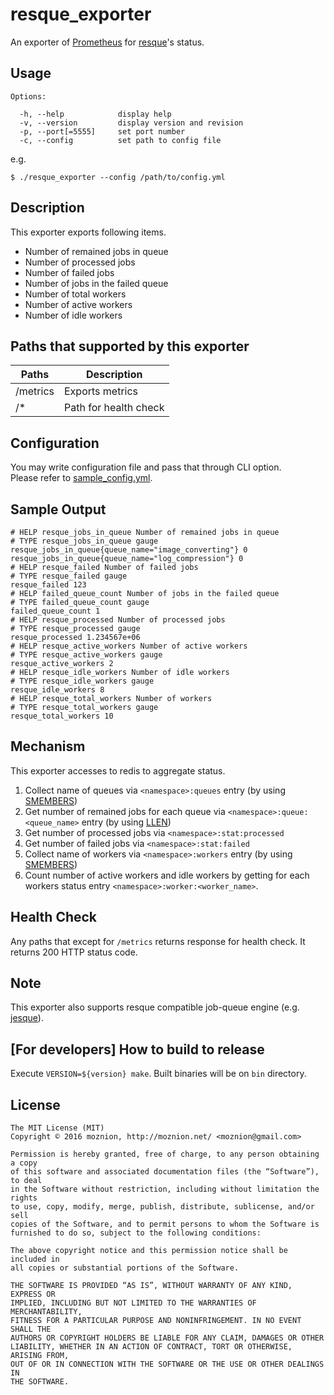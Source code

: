 resque_exporter
==

An exporter of [Prometheus](https://prometheus.io) for [resque](https://github.com/resque/resque)'s status.

Usage
--

```
Options:

  -h, --help            display help
  -v, --version         display version and revision
  -p, --port[=5555]     set port number
  -c, --config          set path to config file
```

e.g.

```
$ ./resque_exporter --config /path/to/config.yml
```

Description
--

This exporter exports following items.

- Number of remained jobs in queue
- Number of processed jobs
- Number of failed jobs
- Number of jobs in the failed queue
- Number of total workers
- Number of active workers
- Number of idle workers

Paths that supported by this exporter
--

| Paths    | Description           |
| -------- | --------------------- |
| /metrics | Exports metrics       |
| /\*      | Path for health check |

Configuration
--

You may write configuration file and pass that through CLI option.  
Please refer to [sample_config.yml](./sample_config.yml).

Sample Output
--

```
# HELP resque_jobs_in_queue Number of remained jobs in queue
# TYPE resque_jobs_in_queue gauge
resque_jobs_in_queue{queue_name="image_converting"} 0
resque_jobs_in_queue{queue_name="log_compression"} 0
# HELP resque_failed Number of failed jobs
# TYPE resque_failed gauge
resque_failed 123
# HELP failed_queue_count Number of jobs in the failed queue
# TYPE failed_queue_count gauge
failed_queue_count 1
# HELP resque_processed Number of processed jobs
# TYPE resque_processed gauge
resque_processed 1.234567e+06
# HELP resque_active_workers Number of active workers
# TYPE resque_active_workers gauge
resque_active_workers 2
# HELP resque_idle_workers Number of idle workers
# TYPE resque_idle_workers gauge
resque_idle_workers 8
# HELP resque_total_workers Number of workers
# TYPE resque_total_workers gauge
resque_total_workers 10
```

Mechanism
--

This exporter accesses to redis to aggregate status.

1. Collect name of queues via `<namespace>:queues` entry (by using [SMEMBERS](http://redis.io/commands/smembers))
1. Get number of remained jobs for each queue via `<namespace>:queue:<queue_name>` entry (by using [LLEN](http://redis.io/commands/llen))
1. Get number of processed jobs via `<namespace>:stat:processed`
1. Get number of failed jobs via `<namespace>:stat:failed`
1. Collect name of workers via `<namespace>:workers` entry (by using [SMEMBERS](http://redis.io/commands/smembers))
1. Count number of active workers and idle workers by getting for each workers status entry `<namespace>:worker:<worker_name>`.

Health Check
--

Any paths that except for `/metrics` returns response for health check. It returns 200 HTTP status code.

Note
--

This exporter also supports resque compatible job-queue engine (e.g. [jesque](https://github.com/gresrun/jesque)).

[For developers] How to build to release
--

Execute `VERSION=${version} make`. Built binaries will be on `bin` directory.

License
--

```
The MIT License (MIT)
Copyright © 2016 moznion, http://moznion.net/ <moznion@gmail.com>

Permission is hereby granted, free of charge, to any person obtaining a copy
of this software and associated documentation files (the “Software”), to deal
in the Software without restriction, including without limitation the rights
to use, copy, modify, merge, publish, distribute, sublicense, and/or sell
copies of the Software, and to permit persons to whom the Software is
furnished to do so, subject to the following conditions:

The above copyright notice and this permission notice shall be included in
all copies or substantial portions of the Software.

THE SOFTWARE IS PROVIDED “AS IS”, WITHOUT WARRANTY OF ANY KIND, EXPRESS OR
IMPLIED, INCLUDING BUT NOT LIMITED TO THE WARRANTIES OF MERCHANTABILITY,
FITNESS FOR A PARTICULAR PURPOSE AND NONINFRINGEMENT. IN NO EVENT SHALL THE
AUTHORS OR COPYRIGHT HOLDERS BE LIABLE FOR ANY CLAIM, DAMAGES OR OTHER
LIABILITY, WHETHER IN AN ACTION OF CONTRACT, TORT OR OTHERWISE, ARISING FROM,
OUT OF OR IN CONNECTION WITH THE SOFTWARE OR THE USE OR OTHER DEALINGS IN
THE SOFTWARE.
```

